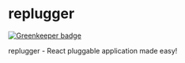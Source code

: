 # replugger

[![Greenkeeper badge](https://badges.greenkeeper.io/macku/replugger.svg)](https://greenkeeper.io/)

replugger - React pluggable application made easy!
